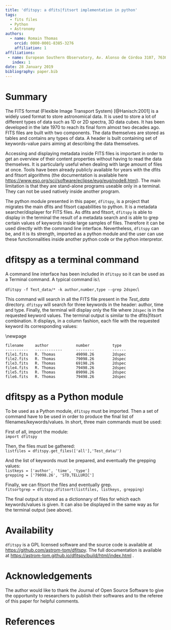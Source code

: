 ```yaml
---
title: 'dfitspy: a dfits|fitsort implementation in python'
tags:
  - fits files
  - Python
  - Astronomy
authors:
  - name: Romain Thomas
    orcid: 0000-0001-8385-3276
    affiliation: 1
affiliations:
 - name: European Southern Observatory, Av. Alonso de Córdoa 3107, 7630355 Vitacura, Santiago, Chile
   index: 1
date: 28 January 2019
bibliography: paper.bib
---
```


# Summary
The FITS format (Flexible Image Transport System) [@Hanisch:2001] is a widely used format to
store astronomical data. It is used to store a lot of different types of data such as 1D or 2D spectra, 
3D data cubes. It has been developed in the late 1970 to reach its final form almost two decades ago. 
FITS files are built with two components. The data themselves are stored as tables and contains 
any types of data. A header is built containing set of keywords-value pairs aiming at describing 
the data themselves.

Accessing and displaying metadata inside FITS files is important in order to get an overview
of their content properties without having to read the data themselves. 
It is particularly useful when dealing with large amount of files at once. 
Tools have been already publicly available for years with the dfits and fitsort algorithms 
(the documentation is available here 
https://www.eso.org/sci/software/eclipse/eug/eug/node8.html). The main limitation is 
that they are stand-alone programs useable only in a terminal. They can not be used natively 
inside another program. 

The python module presented in this paper, ``dfitspy``, is a project that migrates the main dfits 
and fitsort capabilities to python. It is a metadata searcher/displayer for FITS files. 
As dfits and fitsort, ``dfitspy`` is able to display in the terminal the result of a metadata 
search and is able to grep certain values of keywords inside large samples of files. 
Therefore it can be used directly with the command line interface. Nevertheless, 
``dfitspy`` can be, and it is its strength, imported as a python module and the user can 
use these functionnalities inside another python code or the python interpretor.


# dfitspy as a terminal command
A command line interface has been included in ``dfitspy`` so it can be used as a Terminal command. A typical command is:\

``dfitspy -f Test_data/* -k author,number,type --grep 2dspec``\

This command will search in all the FITS file present in the _Test_data_ directory. ``dfitspy`` will search for three keywords in the header: author, time and type. Finally, the terminal will display only the file where ``2dspec`` is in the requested keyword values. The terminal output is similar to the dfits|fitsort combination. It displays, in a column fashion, each file with the requested keyword its corresponding values:

\newpage

``filename     author            number          type``\
``----------   ------------      --------        ------``\
``file1.fits   R. Thomas	     49098.26        2dspec``\
``file2.fits   R. Thomas	     79098.26        2dspec``\
``file3.fits   R. Thomas	     69198.26        2dspec``\
``file4.fits   R. Thomas	     79498.26        2dspec``\
``file5.fits   R. Thomas	     89098.26        2dspec``\
``file6.fits   R. Thomas	     79498.26        2dspec``


# dfitspy as a Python module
To be used as a Python module, ``dfitspy`` must be imported. Then a set of command have to be used in order to produce the final list of filenames/keywords/values. In short, three main commands must be used:

First of all, import the module:\
``import dfitspy``

Then, the files must be gathered:\
``listfiles = dfitspy.get_files(['all'],'Test_data/')``

And the list of keywords must be prepared, and eventually the grepping values:\
``listkeys = ['author', 'time', 'type']``\
``grepping = ['79098.26', 'STD,TELLURIC']``

Finally, we can fitsort the files and eventually grep.\
``fitsortgrep = dfitspy.dfitsort(listfiles, listkeys, grepping)``

The final output is stored as a dictionnary of files for which each keywords/values is given. It can also be displayed in the same way as for the terminal output (see above).

# Availability

``dfitspy`` is a GPL licensed software and the source code is available at https://github.com/astrom-tom/dfitspy. The full documentation is available at https://astrom-tom.github.io/dfitspy/build/html/index.html .

# Acknowledgements

The author would like to thank the Journal of Open Source Software to give the opportunity to researchers to publish their softwares and to the referee of this paper for helpful comments.

# References
